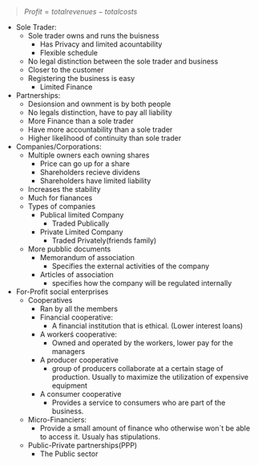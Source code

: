 > $Profit = totalrevenues - totalcosts$
 - Sole Trader:
	 - Sole trader owns and runs the buisness
		 - Has Privacy and limited acountability
		 - Flexible schedule
	 - No legal distinction between the sole trader and business
	 - Closer to the customer
	 - Registering the business is easy
		 - Limited Finance
 - Partnerships:
	 - Desionsion and ownment is by both people
	 - No legals distinction, have to pay all liability
	 - More Finance than a sole trader
	 - Have more accountability than a sole trader
	 - Higher likelihood of continuity than sole trader
- Companies/Corporations:
	- Multiple owners each owning shares
		- Price can go up for a share
		- Shareholders recieve dividens
		- Shareholders have limited liability
	- Increases the stability
	- Much for fianances
	- Types of companies
		- Publical limited Company
			- Traded Publically
		- Private Limited Company
			- Traded Privately(friends family)
	- More pubblic documents
		- Memorandum of association
			- Specifies the external activities of the company
		- Articles of association
			- specifies how the company will be regulated internally
- For-Profit social enterprises
	- Cooperatives
		- Ran by all the members
		- Financial cooperative:
			- A financial institution that is ethical. (Lower interest loans)
		- A workerś cooperative:
			- Owned and operated by the workers, lower pay for the managers
		- A producer cooperative
			- group of producers collaborate at a certain stage of production. Usually to maximize the utilization of expensive equipment
		- A consumer cooperative
			- Provides a service to consumers who are part of the business.
	- Micro-Financiers:
		- Provide a small amount of finance who otherwise won´t be able to access it. Usualy has stipulations.
	- Public-Private partnerships(PPP)
		- The Public sector 
<!--stackedit_data:
eyJoaXN0b3J5IjpbNTkwMzcwNTMxLDYyMjYyODY2MSwtMTQzOD
QyOTQxMywtMjA5NDk4NTk2NV19
-->
